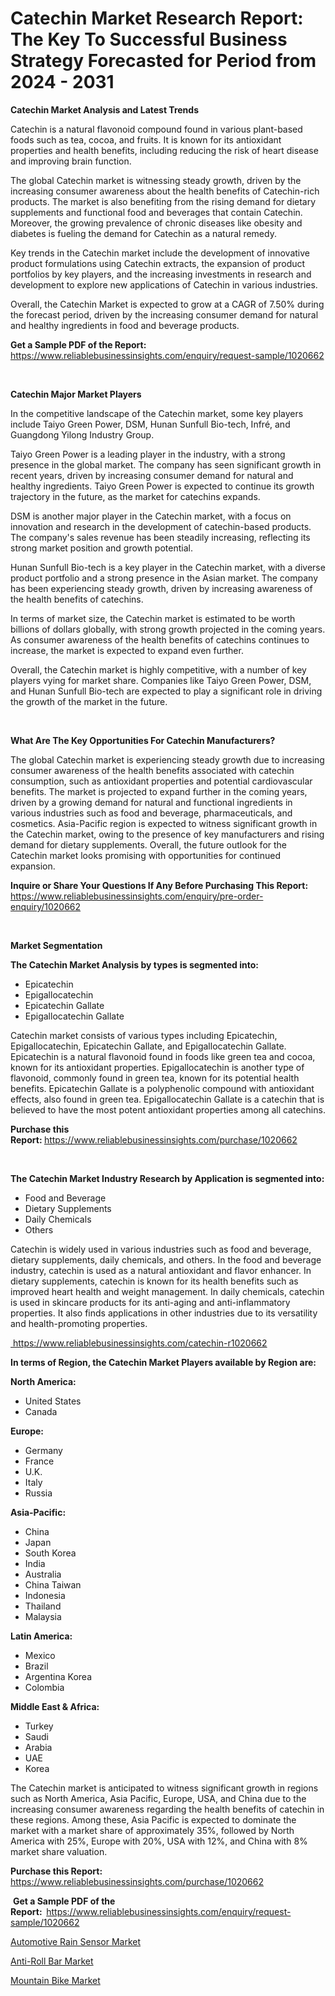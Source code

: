 <p><h1>Catechin Market Research Report: The Key To Successful Business Strategy Forecasted for Period from 2024 - 2031</h1></p><p><strong>Catechin Market Analysis and Latest Trends</strong></p>
<p><p>Catechin is a natural flavonoid compound found in various plant-based foods such as tea, cocoa, and fruits. It is known for its antioxidant properties and health benefits, including reducing the risk of heart disease and improving brain function.</p><p>The global Catechin market is witnessing steady growth, driven by the increasing consumer awareness about the health benefits of Catechin-rich products. The market is also benefiting from the rising demand for dietary supplements and functional food and beverages that contain Catechin. Moreover, the growing prevalence of chronic diseases like obesity and diabetes is fueling the demand for Catechin as a natural remedy.</p><p>Key trends in the Catechin market include the development of innovative product formulations using Catechin extracts, the expansion of product portfolios by key players, and the increasing investments in research and development to explore new applications of Catechin in various industries.</p><p>Overall, the Catechin Market is expected to grow at a CAGR of 7.50% during the forecast period, driven by the increasing consumer demand for natural and healthy ingredients in food and beverage products.</p></p>
<p><strong>Get a Sample PDF of the Report:&nbsp;</strong> <a href="https://www.reliablebusinessinsights.com/enquiry/request-sample/1020662">https://www.reliablebusinessinsights.com/enquiry/request-sample/1020662</a></p>
<p>&nbsp;</p>
<p><strong>Catechin Major Market Players</strong></p>
<p><p>In the competitive landscape of the Catechin market, some key players include Taiyo Green Power, DSM, Hunan Sunfull Bio-tech, Infré, and Guangdong Yilong Industry Group. </p><p>Taiyo Green Power is a leading player in the industry, with a strong presence in the global market. The company has seen significant growth in recent years, driven by increasing consumer demand for natural and healthy ingredients. Taiyo Green Power is expected to continue its growth trajectory in the future, as the market for catechins expands.</p><p>DSM is another major player in the Catechin market, with a focus on innovation and research in the development of catechin-based products. The company's sales revenue has been steadily increasing, reflecting its strong market position and growth potential.</p><p>Hunan Sunfull Bio-tech is a key player in the Catechin market, with a diverse product portfolio and a strong presence in the Asian market. The company has been experiencing steady growth, driven by increasing awareness of the health benefits of catechins.</p><p>In terms of market size, the Catechin market is estimated to be worth billions of dollars globally, with strong growth projected in the coming years. As consumer awareness of the health benefits of catechins continues to increase, the market is expected to expand even further.</p><p>Overall, the Catechin market is highly competitive, with a number of key players vying for market share. Companies like Taiyo Green Power, DSM, and Hunan Sunfull Bio-tech are expected to play a significant role in driving the growth of the market in the future.</p></p>
<p>&nbsp;</p>
<p><strong>What Are The Key Opportunities For Catechin Manufacturers?</strong></p>
<p><p>The global Catechin market is experiencing steady growth due to increasing consumer awareness of the health benefits associated with catechin consumption, such as antioxidant properties and potential cardiovascular benefits. The market is projected to expand further in the coming years, driven by a growing demand for natural and functional ingredients in various industries such as food and beverage, pharmaceuticals, and cosmetics. Asia-Pacific region is expected to witness significant growth in the Catechin market, owing to the presence of key manufacturers and rising demand for dietary supplements. Overall, the future outlook for the Catechin market looks promising with opportunities for continued expansion.</p></p>
<p><strong>Inquire or Share Your Questions If Any Before Purchasing This Report:</strong> <a href="https://www.reliablebusinessinsights.com/enquiry/pre-order-enquiry/1020662">https://www.reliablebusinessinsights.com/enquiry/pre-order-enquiry/1020662</a></p>
<p>&nbsp;</p>
<p><strong>Market Segmentation</strong></p>
<p><strong>The Catechin Market Analysis by types is segmented into:</strong></p>
<p><ul><li>Epicatechin</li><li>Epigallocatechin</li><li>Epicatechin Gallate</li><li>Epigallocatechin Gallate</li></ul></p>
<p><p>Catechin market consists of various types including Epicatechin, Epigallocatechin, Epicatechin Gallate, and Epigallocatechin Gallate. Epicatechin is a natural flavonoid found in foods like green tea and cocoa, known for its antioxidant properties. Epigallocatechin is another type of flavonoid, commonly found in green tea, known for its potential health benefits. Epicatechin Gallate is a polyphenolic compound with antioxidant effects, also found in green tea. Epigallocatechin Gallate is a catechin that is believed to have the most potent antioxidant properties among all catechins.</p></p>
<p><strong>Purchase this Report:&nbsp;</strong><a href="https://www.reliablebusinessinsights.com/purchase/1020662">https://www.reliablebusinessinsights.com/purchase/1020662</a></p>
<p>&nbsp;</p>
<p><strong>The Catechin Market Industry Research by Application is segmented into:</strong></p>
<p><ul><li>Food and Beverage</li><li>Dietary Supplements</li><li>Daily Chemicals</li><li>Others</li></ul></p>
<p><p>Catechin is widely used in various industries such as food and beverage, dietary supplements, daily chemicals, and others. In the food and beverage industry, catechin is used as a natural antioxidant and flavor enhancer. In dietary supplements, catechin is known for its health benefits such as improved heart health and weight management. In daily chemicals, catechin is used in skincare products for its anti-aging and anti-inflammatory properties. It also finds applications in other industries due to its versatility and health-promoting properties.</p></p>
<p><a href="https://www.reliablebusinessinsights.com/catechin-r1020662">&nbsp;https://www.reliablebusinessinsights.com/catechin-r1020662</a></p>
<p><strong>In terms of Region, the Catechin Market Players available by Region are:</strong></p>
<p>
    <p> <strong> North America: </strong>
        <ul>
            <li>United States</li>
            <li>Canada</li>
        </ul>
        </p> 
    <p> <strong> Europe: </strong>
        <ul>
            <li>Germany</li>
            <li>France</li>
            <li>U.K.</li>
            <li>Italy</li>
            <li>Russia</li>
        </ul>
        </p> 
    <p> <strong> Asia-Pacific: </strong>
        <ul>
            <li>China</li>
            <li>Japan</li>
            <li>South Korea</li>
            <li>India</li>
            <li>Australia</li>
            <li>China Taiwan</li>
            <li>Indonesia</li>
            <li>Thailand</li>
            <li>Malaysia</li>
        </ul>
        </p> 
    <p> <strong> Latin America: </strong>
        <ul>
            <li>Mexico</li>
            <li>Brazil</li>
            <li>Argentina Korea</li>
            <li>Colombia</li>
        </ul>
        </p> 
    <p> <strong> Middle East & Africa: </strong>
        <ul>
            <li>Turkey</li>
            <li>Saudi</li>
            <li>Arabia</li>
            <li>UAE</li>
            <li>Korea</li>
        </ul>
    </p>
    </p>
<p><p>The Catechin market is anticipated to witness significant growth in regions such as North America, Asia Pacific, Europe, USA, and China due to the increasing consumer awareness regarding the health benefits of catechin in these regions. Among these, Asia Pacific is expected to dominate the market with a market share of approximately 35%, followed by North America with 25%, Europe with 20%, USA with 12%, and China with 8% market share valuation.</p></p>
<p><strong>Purchase this Report: </strong><a href="https://www.reliablebusinessinsights.com/purchase/1020662">https://www.reliablebusinessinsights.com/purchase/1020662</a></p>
<p>&nbsp;<strong>Get a Sample PDF of the Report:&nbsp;&nbsp;</strong><a href="https://www.reliablebusinessinsights.com/enquiry/request-sample/1020662">https://www.reliablebusinessinsights.com/enquiry/request-sample/1020662</a></p>
<p><strong></strong></p>
<p><p><a href="https://github.com/amapolalg/Market-Research-Report-List-1/blob/main/automotive-rain-sensor-market.md">Automotive Rain Sensor Market</a></p><p><a href="https://github.com/kumertitash/Market-Research-Report-List-1/blob/main/anti-roll-bar-market.md">Anti-Roll Bar Market</a></p><p><a href="https://github.com/LibbySpencer2018/Market-Research-Report-List-1/blob/main/mountain-bike-market.md">Mountain Bike Market</a></p></p>